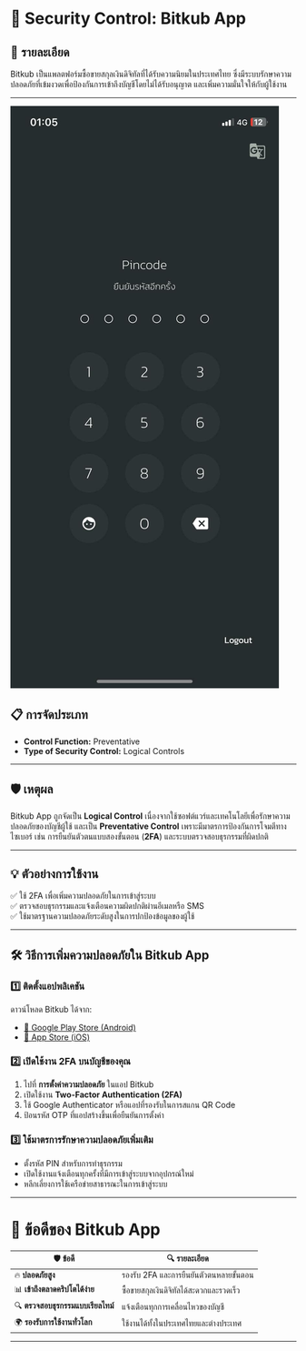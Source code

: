 # 🔐 Security Control: Bitkub App

## 📄 รายละเอียด
Bitkub เป็นแพลตฟอร์มซื้อขายสกุลเงินดิจิทัลที่ได้รับความนิยมในประเทศไทย ซึ่งมีระบบรักษาความปลอดภัยที่เข้มงวดเพื่อป้องกันการเข้าถึงบัญชีโดยไม่ได้รับอนุญาต และเพิ่มความมั่นใจให้กับผู้ใช้งาน

---
![Me](Picture/IMG_1830.jpeg)

## 📋 การจัดประเภท
- **Control Function:** Preventative
- **Type of Security Control:** Logical Controls

---

## 🛡️ เหตุผล
Bitkub App ถูกจัดเป็น **Logical Control** เนื่องจากใช้ซอฟต์แวร์และเทคโนโลยีเพื่อรักษาความปลอดภัยของบัญชีผู้ใช้ และเป็น **Preventative Control** เพราะมีมาตรการป้องกันการโจมตีทางไซเบอร์ เช่น การยืนยันตัวตนแบบสองขั้นตอน (**2FA**) และระบบตรวจสอบธุรกรรมที่ผิดปกติ

---

## 💡 ตัวอย่างการใช้งาน
✅ ใช้ 2FA เพื่อเพิ่มความปลอดภัยในการเข้าสู่ระบบ  
✅ ตรวจสอบธุรกรรมและแจ้งเตือนความผิดปกติผ่านอีเมลหรือ SMS  
✅ ใช้มาตรฐานความปลอดภัยระดับสูงในการปกป้องข้อมูลของผู้ใช้  

---

## 🛠️ วิธีการเพิ่มความปลอดภัยใน Bitkub App
### 1️⃣ ติดตั้งแอปพลิเคชัน
ดาวน์โหลด Bitkub ได้จาก:
- [📲 Google Play Store (Android)](https://play.google.com/store/apps/details?id=com.bitkub)
- [📲 App Store (iOS)](https://apps.apple.com/th/app/bitkub/id1445907787)

### 2️⃣ เปิดใช้งาน 2FA บนบัญชีของคุณ
1. ไปที่ **การตั้งค่าความปลอดภัย** ในแอป Bitkub
2. เปิดใช้งาน **Two-Factor Authentication (2FA)**
3. ใช้ Google Authenticator หรือแอปที่รองรับในการสแกน QR Code
4. ป้อนรหัส OTP ที่แอปสร้างขึ้นเพื่อยืนยันการตั้งค่า

### 3️⃣ ใช้มาตรการรักษาความปลอดภัยเพิ่มเติม
- ตั้งรหัส PIN สำหรับการทำธุรกรรม
- เปิดใช้งานแจ้งเตือนทุกครั้งที่มีการเข้าสู่ระบบจากอุปกรณ์ใหม่
- หลีกเลี่ยงการใช้เครือข่ายสาธารณะในการเข้าสู่ระบบ

---
# 🚀 ข้อดีของ Bitkub App
| 🛡️ **ข้อดี** | 🔍 **รายละเอียด** |
|-------------|----------------|
| 🔥 **ปลอดภัยสูง** | รองรับ 2FA และการยืนยันตัวตนหลายขั้นตอน |
| 📊 **เข้าถึงตลาดคริปโตได้ง่าย** | ซื้อขายสกุลเงินดิจิทัลได้สะดวกและรวดเร็ว |
| 🔍 **ตรวจสอบธุรกรรมแบบเรียลไทม์** | แจ้งเตือนทุกการเคลื่อนไหวของบัญชี |
| 🌍 **รองรับการใช้งานทั่วโลก** | ใช้งานได้ทั้งในประเทศไทยและต่างประเทศ |

---
